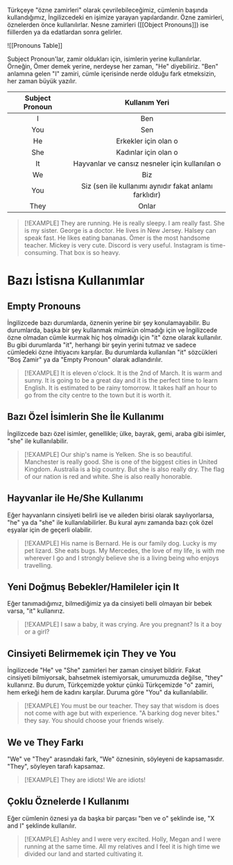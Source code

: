 Türkçeye "özne zamirleri" olarak çevrilebileceğimiz, cümlenin başında kullandığımız, İngilizcedeki en işimize yarayan yapılardandır. Özne zamirleri, öznelerden önce kullanılırlar. Nesne zamirleri ([[Object Pronouns]]) ise fiillerden ya da edatlardan sonra gelirler.

![[Pronouns Table]]

Subject Pronoun'lar, zamir oldukları için, isimlerin yerine kullanılırlar. Örneğin, Ömer demek yerine, nerdeyse her zaman, "He" diyebiliriz. "Ben" anlamına gelen "I" zamiri, cümle içerisinde nerde olduğu fark etmeksizin, her zaman büyük yazılır. 

| Subject Pronoun |                     Kullanım Yeri                      |
|:---------------:|:------------------------------------------------------:|
|        I        |                          Ben                           |
|       You       |                          Sen                           |
|       He        |                  Erkekler için olan o                  |
|       She       |                  Kadınlar için olan o                  |
|       It        |     Hayvanlar ve cansız nesneler için kullanılan o     |
|       We        |                          Biz                           |
|       You       | Siz (sen ile kullanımı aynıdır fakat anlamı farklıdır) |
|      They       |                         Onlar                          |

> [!EXAMPLE]
> They are running.
> He is really sleepy.
> I am really fast.
> She is my sister.
> George is a doctor. He lives in New Jersey.
> Halsey can speak fast.
> He likes eating bananas.
> Ömer is the most handsome teacher.
> Mickey is very cute.
> Discord is very useful.
> Instagram is time-consuming.
> That box is so heavy.

# Bazı İstisna Kullanımlar
## Empty Pronouns
İngilizcede bazı durumlarda, öznenin yerine bir şey konulamayabilir. Bu durumlarda, başka bir şey kullanmak mümkün olmadığı için ve İngilizcede özne olmadan cümle kurmak hiç hoş olmadığı için "it" özne olarak kullanılır. Bu gibi durumlarda "it", herhangi bir şeyin yerini tutmaz ve sadece cümledeki özne ihtiyacını karşılar. Bu durumlarda kullanılan "it" sözcükleri "Boş Zamir" ya da "Empty Pronoun" olarak adlandırılır.

> [!EXAMPLE]
> It is eleven o'clock.
> It is the 2nd of March.
> It is warm and sunny.
> It is going to be a great day and it is the perfect time to learn English.
> It is estimated to be rainy tomorrow.
> It takes half an hour to go from the city centre to the town but it is worth it.

## Bazı Özel İsimlerin She İle Kullanımı
İngilizcede bazı özel isimler, genellikle; ülke, bayrak, gemi, araba gibi isimler, "she" ile kullanılabilir.

> [!EXAMPLE]
> Our ship's name is Yelken. She is so beautiful. 
> Manchester is really good. She is one of the biggest cities in United Kingdom.
> Australia is a big country. But she is also really dry.
> The flag of our nation is red and white. She is also really honorable.

## Hayvanlar ile He/She Kullanımı
Eğer hayvanların cinsiyeti belirli ise ve aileden birisi olarak sayılıyorlarsa, "he" ya da "she" ile kullanılabilirler. Bu kural aynı zamanda bazı çok özel eşyalar için de geçerli olabilir.

> [!EXAMPLE] 
> His name is Bernard. He is our family dog.
> Lucky is my pet lizard. She eats bugs.
> My Mercedes, the love of my life, is with me wherever I go and I strongly believe she is a living being who enjoys travelling. 

## Yeni Doğmuş Bebekler/Hamileler için It
Eğer tanımadığımız, bilmediğimiz ya da cinsiyeti belli olmayan bir bebek varsa, "it" kullanırız.

> [!EXAMPLE]
> I saw a baby, it was crying.
> Are you pregnant? Is it a boy or a girl?

## Cinsiyeti Belirmemek için They ve You
İngilizcede "He" ve "She" zamirleri her zaman cinsiyet bildirir. Fakat cinsiyeti bilmiyorsak, bahsetmek istemiyorsak, umurumuzda değilse, "they" kullanırız. Bu durum, Türkçemizde yoktur çünkü Türkçemizde "o" zamiri, hem erkeği hem de kadını karşılar. Duruma göre "You" da kullanılabilir.

> [!EXAMPLE]
> You must be our teacher.
> They say that wisdom is does not come with age but with experience. 
> "A barking dog never bites." they say.
> You should choose your friends wisely.

## We ve They Farkı
"We" ve "They" arasındaki fark, "We" öznesinin, söyleyeni de kapsamasıdır. "They", söyleyen tarafı kapsamaz.

> [!EXAMPLE]
> They are idiots!
> We are idiots!

## Çoklu Öznelerde I Kullanımı
Eğer cümlenin öznesi ya da başka bir parçası "ben ve o" şeklinde ise, "X and I" şeklinde kullanılır.

> [!EXAMPLE]
> Ashley and I were very excited.
> Holly, Megan and I were running at the same time.
> All my relatives and I feel it is high time we divided our land and started cultivating it.
